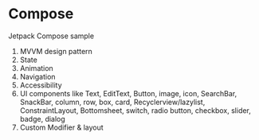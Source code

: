 # Compose
Jetpack Compose sample
1. MVVM design pattern
2. State
3. Animation
4. Navigation
5. Accessibility
6. UI components like Text, EditText, Button, image, icon, SearchBar, SnackBar, column, row, box, card, Recyclerview/lazylist, ConstraintLayout, Bottomsheet, switch, radio button, checkbox, slider, badge, dialog
7. Custom Modifier & layout
